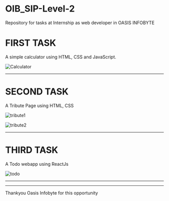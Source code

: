 # OIB_SIP-Level-2
Repository for tasks at Internship as web developer in OASIS INFOBYTE


# FIRST TASK 
A simple calculator using HTML, CSS and JavaScript.

![Calculator](https://github.com/dhiraj2105/OIB_SIP-Web_development/assets/47687648/4cd78ad1-10fa-4c4e-8f56-372dd9a0569b)

<hr>


# SECOND TASK
A Tribute Page using HTML, CSS

![tribute1](https://github.com/dhiraj2105/OIB_SIP-Web_development/assets/47687648/7da67526-e57a-4e0a-a58e-d5e4e860460c)

![tribute2](https://github.com/dhiraj2105/OIB_SIP-Web_development/assets/47687648/d733ccf5-4e24-40bd-bd79-512f60de508d)

<hr>


# THIRD TASK
A Todo webapp using ReactJs

![todo](https://github.com/dhiraj2105/OIB_SIP-Web_development/assets/47687648/ebf91f3e-6fb5-43ad-ac1b-19f36cc3bbfd)


<hr>
<hr>
Thankyou Oasis Infobyte for this opportunity
